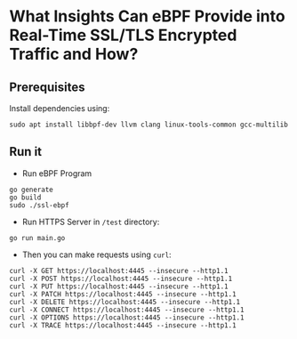 # What Insights Can eBPF Provide into Real-Time SSL/TLS Encrypted Traffic and How?

## Prerequisites

Install dependencies using:
```
sudo apt install libbpf-dev llvm clang linux-tools-common gcc-multilib
```

## Run it

- Run eBPF Program 

```
go generate
go build
sudo ./ssl-ebpf
```

- Run HTTPS Server in `/test` directory:

```
go run main.go
```

- Then you can make requests using `curl`:

```
curl -X GET https://localhost:4445 --insecure --http1.1
curl -X POST https://localhost:4445 --insecure --http1.1
curl -X PUT https://localhost:4445 --insecure --http1.1
curl -X PATCH https://localhost:4445 --insecure --http1.1
curl -X DELETE https://localhost:4445 --insecure --http1.1
curl -X CONNECT https://localhost:4445 --insecure --http1.1
curl -X OPTIONS https://localhost:4445 --insecure --http1.1
curl -X TRACE https://localhost:4445 --insecure --http1.1
```
